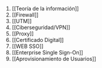 1. [[Teoría de la información]]
2. [[Firewall]]
3. [[UTM]]
4. [[Ciberseguridad/VPN]]
5. [[Proxy]]
6. [[Certificado Digital]]
7. [[WEB SSO]]
8. [[Enterprise Single Sign-On]]
9. [[Aprovisionamiento de Usuarios]]
